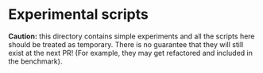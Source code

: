 # Experimental scripts

**Caution:** this directory contains simple experiments
and all the scripts here should be treated as temporary.
There is no guarantee that they will still exist at the next PR!
(For example, they may get refactored and included in the benchmark).
